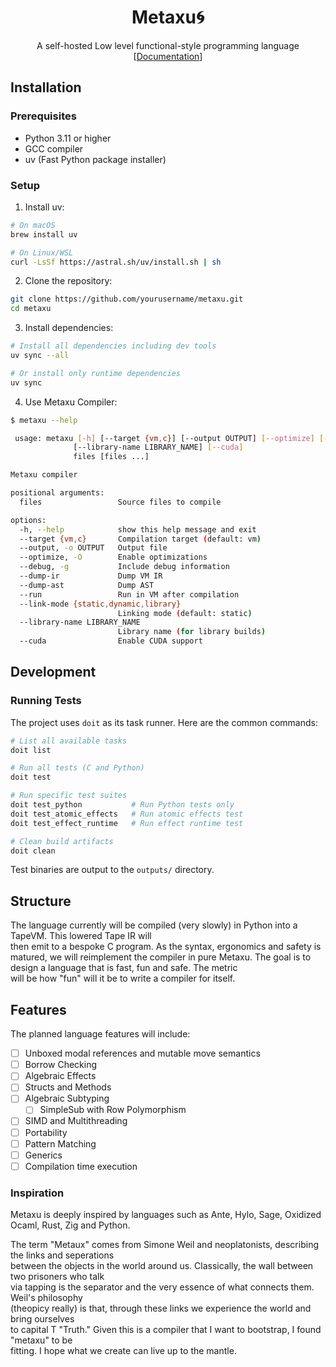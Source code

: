 <h1 style="text-align: center;"> Metaxu🌀  </h1>
<p style="text-align: center;">
A self-hosted Low level functional-style programming language <br>    
[<a href="docs/index.md">Documentation</a>]
</p>

## Installation

### Prerequisites
- Python 3.11 or higher
- GCC compiler
- uv (Fast Python package installer)

### Setup
1. Install uv:
```bash
# On macOS
brew install uv

# On Linux/WSL
curl -LsSf https://astral.sh/uv/install.sh | sh
```

2. Clone the repository:
```bash
git clone https://github.com/yourusername/metaxu.git
cd metaxu
```

3. Install dependencies:
```bash
# Install all dependencies including dev tools
uv sync --all

# Or install only runtime dependencies
uv sync
```

4. Use Metaxu Compiler:
```bash
$ metaxu --help

 usage: metaxu [-h] [--target {vm,c}] [--output OUTPUT] [--optimize] [--debug] [--dump-ir] [--dump-ast] [--run] [--link-mode {static,dynamic,library}]
              [--library-name LIBRARY_NAME] [--cuda]
              files [files ...]

Metaxu compiler

positional arguments:
  files                 Source files to compile

options:
  -h, --help            show this help message and exit
  --target {vm,c}       Compilation target (default: vm)
  --output, -o OUTPUT   Output file
  --optimize, -O        Enable optimizations
  --debug, -g           Include debug information
  --dump-ir             Dump VM IR
  --dump-ast            Dump AST
  --run                 Run in VM after compilation
  --link-mode {static,dynamic,library}
                        Linking mode (default: static)
  --library-name LIBRARY_NAME
                        Library name (for library builds)
  --cuda                Enable CUDA support
```

## Development

### Running Tests
The project uses `doit` as its task runner. Here are the common commands:

```bash
# List all available tasks
doit list

# Run all tests (C and Python)
doit test

# Run specific test suites
doit test_python           # Run Python tests only
doit test_atomic_effects   # Run atomic effects test
doit test_effect_runtime   # Run effect runtime test

# Clean build artifacts
doit clean
```

Test binaries are output to the `outputs/` directory.

## Structure
The language currently will be compiled (very slowly) in Python into a TapeVM. This lowered Tape IR will  
then emit to a bespoke C program. As the syntax, ergonomics and safety is matured, we will reimplement 
the compiler in pure Metaxu. The goal is to design a language that is fast, fun and safe. The metric  
will be how "fun" will it be to write a compiler for itself.

## Features
The planned language features will include:
- [ ] Unboxed modal references and mutable move semantics
- [ ] Borrow Checking
- [ ] Algebraic Effects
- [ ] Structs and Methods
- [ ] Algebraic Subtyping
    - [ ] SimpleSub with Row Polymorphism  
- [ ] SIMD and Multithreading
- [ ] Portability
- [ ] Pattern Matching
- [ ] Generics
- [ ] Compilation time execution

### Inspiration
Metaxu is deeply inspired by languages such as Ante, Hylo, Sage, Oxidized Ocaml, Rust, Zig and Python.

The term "Metaux" comes from Simone Weil and neoplatonists, describing the links and seperations  
between the objects in the world around us. Classically, the wall between two prisoners who talk  
via tapping is the separator and the very essence of what connects them. Weil's philosophy  
(theopicy really) is that, through these links we experience the world and bring ourselves  
to capital T "Truth." Given this is a compiler that I want to bootstrap,  I found "metaxu" to be  
fitting. I hope what we create can live up to the mantle. 
